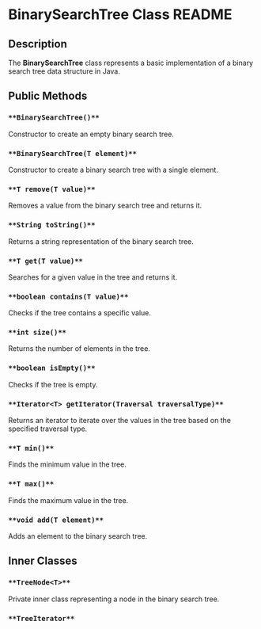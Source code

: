 # BinarySearchTree Class README

## Description
The **BinarySearchTree** class represents a basic implementation of a binary search tree data structure in Java.

## Public Methods

### `**BinarySearchTree()**`
Constructor to create an empty binary search tree.

### `**BinarySearchTree(T element)**`
Constructor to create a binary search tree with a single element.

### `**T remove(T value)**`
Removes a value from the binary search tree and returns it.

### `**String toString()**`
Returns a string representation of the binary search tree.

### `**T get(T value)**`
Searches for a given value in the tree and returns it.

### `**boolean contains(T value)**`
Checks if the tree contains a specific value.

### `**int size()**`
Returns the number of elements in the tree.

### `**boolean isEmpty()**`
Checks if the tree is empty.

### `**Iterator<T> getIterator(Traversal traversalType)**`
Returns an iterator to iterate over the values in the tree based on the specified traversal type.

### `**T min()**`
Finds the minimum value in the tree.

### `**T max()**`
Finds the maximum value in the tree.

### `**void add(T element)**`
Adds an element to the binary search tree.

## Inner Classes

### `**TreeNode<T>**`
Private inner class representing a node in the binary search tree.

### `**TreeIterator**`
